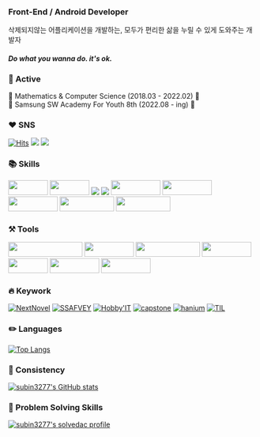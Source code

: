 ### Front-End / Android Developer
삭제되지않는 어플리케이션을 개발하는, 모두가 편리한 삶을 누릴 수 있게 도와주는 개발자
#### *Do what you wanna do. it's ok.*

### :memo: Active
:school: Mathematics & Computer Science (2018.03 - 2022.02) :school:   
:school: Samsung SW Academy For Youth 8th (2022.08 - ing) :school:

### :heart: SNS
[![Hits](https://hits.seeyoufarm.com/api/count/incr/badge.svg?url=https%3A%2F%2Fgithub.com%2Fsubin3277&count_bg=%2379C83D&title_bg=%23555555&icon=&icon_color=%23E7E7E7&title=hits&edge_flat=false)](https://hits.seeyoufarm.com)
<a href="https://languid-sail-fd5.notion.site/Subin-Kim-4ca56e90ec124b8094fedd358aee52fc"><img src="https://img.shields.io/badge/Notion-%23000000.svg?style=for-the-badge&logo=notion&logoColor=white"/></a>
<a href="https://www.instagram.com/sub._.dnee"><img src="https://img.shields.io/badge/Instagram-%23E4405F.svg?style=for-the-badge&logo=Instagram&logoColor=white"/></a>

### :books: Skills
<p>
<img src= "https://img.shields.io/badge/react-282C35.svg?style=for-the-badge&logo=react&logoColor=5DDFFD" width="80" height="30"/>
<img src= "https://img.shields.io/badge/java-%23ED8B00.svg?style=for-the-badge&logo=java&logoColor=white" width="80" height="30"/>
<img src="https://img.shields.io/badge/python-3670A0?style=for-the-badge&logo=python&logoColor=FF9E0F">
<img src="https://img.shields.io/badge/html5-E34F26?style=for-the-badge&logo=html5&logoColor=white">
<img src="https://img.shields.io/badge/CSS-0054FF?style=for-the-badge&logo=CSS3&logoColor=white" width="100" height="30"/>
<img src="https://img.shields.io/badge/JavaScript-FBD601?style=for-the-badge&logo=JavaScript&logoColor=black" width="100" height="30"/>
<img src="https://img.shields.io/badge/Vue.js-314257?style=for-the-badge&logo=Vue.js&logoColor=3AA476" width="100" height="30"/>
<img src="https://img.shields.io/badge/django-083020?style=for-the-badge&logo=django&logoColor=white" width="110" height="30"/> 
<img src="https://img.shields.io/badge/kotlin-F7DF1E?style=for-the-badge&logo=kotlin&logoColor=white" width="110" height="30"/> 
</p>

### :hammer_and_pick: Tools
<p>
<img src="https://img.shields.io/badge/visual_studio_code-003399?style=for-the-badge&logo=visualstudio&logoColor=white" width="150" height="30"/>
<img src="https://img.shields.io/badge/Eclipse-2E2160?style=for-the-badge&logo=eclipse&logoColor=white" width="100" height="30"/>
<img src="https://img.shields.io/badge/Android_Studio-64E29C?style=for-the-badge&logo=androidstudio&logoColor=white" width="130" height="30"/>
<img src="https://img.shields.io/badge/Pycharm-FCF84A?style=for-the-badge&logo=pycharm&logoColor=white" width="100" height="30"/>
<img src="https://img.shields.io/badge/Git-F97E7E?style=for-the-badge&logo=git&logoColor=white" width="80" height="30"/>
<img src="https://img.shields.io/badge/Github-000000?style=for-the-badge&logo=github&logoColor=white" width="100" height="30"/>
<img src="https://img.shields.io/badge/Notion-000000?style=for-the-badge&logo=notion&logoColor=white" width="100" height="30"/>
</p>

### :fire: Keywork
[![NextNovel](https://github-readme-stats.vercel.app/api/pin/?username=subin3277&repo=NextNovel)](https://github.com/subin3277/NextNovel)
[![SSAFVEY](https://github-readme-stats.vercel.app/api/pin/?username=subin3277&repo=SSAFVEY)](https://github.com/subin3277/SSAFVEY)
[![Hobby'IT](https://github-readme-stats.vercel.app/api/pin/?username=subin3277&repo=Hobby-IT)](https://github.com/subin3277/Hobby-IT)
[![capstone](https://github-readme-stats.vercel.app/api/pin/?username=subin3277&repo=Capston_Design)](https://github.com/subin3277/Capston_Design) 
[![hanium](https://github-readme-stats.vercel.app/api/pin/?username=subin3277&repo=Hanium_project)](https://github.com/subin3277/Hanium_project)
[![TIL](https://github-readme-stats.vercel.app/api/pin/?username=subin3277&repo=TIL)](https://github.com/subin3277/TIL)

### :pencil2: Languages
[![Top Langs](https://github-readme-stats.vercel.app/api/top-langs/?username=subin3277)](https://github.com/anuraghazra/github-readme-stats)

<!-- &exclude_repo=encore-ai,datascience-studyfolio&hide=html&custom_title=Most%20Used%20Languages -->

### :seedling: Consistency
[![subin3277's GitHub stats](https://github-readme-stats.vercel.app/api?username=subin3277&show_icons=true&count_private=true&hide=contribs)](https://github.com/subin3277)

### :closed_lock_with_key: Problem Solving Skills
[![subin3277's solvedac profile](http://mazassumnida.wtf/api/v2/generate_badge?boj=subin3277)](https://solved.ac/profile/subin3277)  
